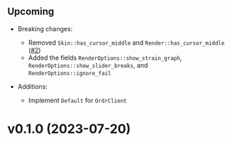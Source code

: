 ## Upcoming

- Breaking changes:
  - Removed `Skin::has_cursor_middle` and `Render::has_cursor_middle` ([#2])
  - Added the fields `RenderOptions::show_strain_graph`, `RenderOptions::show_slider_breaks`, and `RenderOptions::ignore_fail`

- Additions:
  - Implement `Default` for `OrdrClient`

# v0.1.0 (2023-07-20)

[#2]: https://github.com/MaxOhn/rosu-render/pull/2